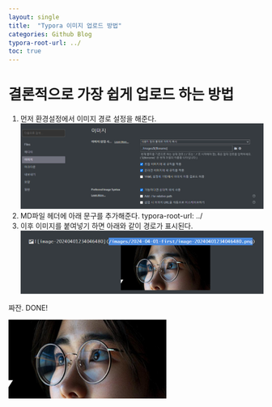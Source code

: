 ```yaml
---
layout: single
title:  "Typora 이미지 업로드 방법"
categories: Github Blog
typora-root-url: ../
toc: true
---
```


# 결론적으로 가장 쉽게 업로드 하는 방법

1. 먼저 환경설정에서 이미지 경로 설정을 해준다. 
   ![image-20240401234435458](/../images/2024-04-01-HowToUploadImage/image-20240401234435458.png)
2. MD파일 헤더에 아래 문구를 추가해준다. 
   typora-root-url: ../
3. 이후 이미지를 붙여넣기 하면 아래와 같이 경로가 표시된다. 
   ![image-20240401234553960](/../images/2024-04-01-HowToUploadImage/image-20240401234553960.png)



짜잔. DONE!





![image-20240401234046480](/../images/2024-04-01-HowToUploadImage/image-20240401234046480.png)
